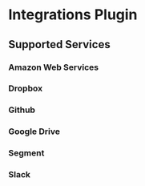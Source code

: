 # Integrations Plugin

## Supported Services

### Amazon Web Services
### Dropbox
### Github
### Google Drive
### Segment
### Slack
